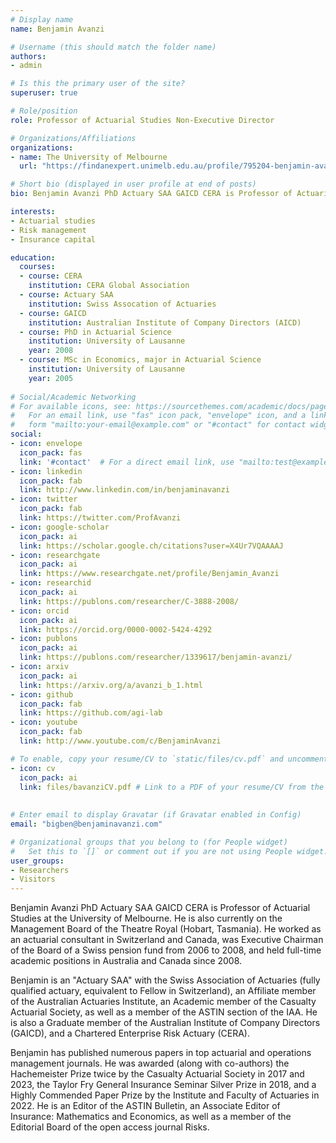 ```yaml
---
# Display name
name: Benjamin Avanzi

# Username (this should match the folder name)
authors:
- admin

# Is this the primary user of the site?
superuser: true

# Role/position
role: Professor of Actuarial Studies Non-Executive Director

# Organizations/Affiliations
organizations:
- name: The University of Melbourne
  url: "https://findanexpert.unimelb.edu.au/profile/795204-benjamin-avanzi"

# Short bio (displayed in user profile at end of posts)
bio: Benjamin Avanzi PhD Actuary SAA GAICD CERA is Professor of Actuarial Studies At the University of Melbourne. He worked as an actuarial consultant in Switzerland and Canada, was Executive Chairman of the Board of a Swiss pension fund from 2006 to 2008, and held full-time academic positions in Australia and Canada since 2008.

interests:
- Actuarial studies
- Risk management
- Insurance capital

education:
  courses:
  - course: CERA
    institution: CERA Global Association
  - course: Actuary SAA
    institution: Swiss Assocation of Actuaries
  - course: GAICD
    institution: Australian Institute of Company Directors (AICD)
  - course: PhD in Actuarial Science
    institution: University of Lausanne
    year: 2008
  - course: MSc in Economics, major in Actuarial Science
    institution: University of Lausanne
    year: 2005
  
# Social/Academic Networking
# For available icons, see: https://sourcethemes.com/academic/docs/page-builder/#icons
#   For an email link, use "fas" icon pack, "envelope" icon, and a link in the
#   form "mailto:your-email@example.com" or "#contact" for contact widget.
social:
- icon: envelope
  icon_pack: fas
  link: '#contact'  # For a direct email link, use "mailto:test@example.org".
- icon: linkedin
  icon_pack: fab
  link: http://www.linkedin.com/in/benjaminavanzi
- icon: twitter
  icon_pack: fab
  link: https://twitter.com/ProfAvanzi
- icon: google-scholar
  icon_pack: ai
  link: https://scholar.google.ch/citations?user=X4Ur7VQAAAAJ
- icon: researchgate
  icon_pack: ai
  link: https://www.researchgate.net/profile/Benjamin_Avanzi 
- icon: researchid
  icon_pack: ai
  link: https://publons.com/researcher/C-3888-2008/
- icon: orcid
  icon_pack: ai
  link: https://orcid.org/0000-0002-5424-4292
- icon: publons
  icon_pack: ai
  link: https://publons.com/researcher/1339617/benjamin-avanzi/
- icon: arxiv
  icon_pack: ai
  link: https://arxiv.org/a/avanzi_b_1.html
- icon: github
  icon_pack: fab
  link: https://github.com/agi-lab
- icon: youtube
  icon_pack: fab
  link: http://www.youtube.com/c/BenjaminAvanzi

# To enable, copy your resume/CV to `static/files/cv.pdf` and uncomment the lines below.
- icon: cv
  icon_pack: ai
  link: files/bavanziCV.pdf # Link to a PDF of your resume/CV from the About widget.
  
  
# Enter email to display Gravatar (if Gravatar enabled in Config)
email: "bigben@benjaminavanzi.com"

# Organizational groups that you belong to (for People widget)
#   Set this to `[]` or comment out if you are not using People widget.
user_groups:
- Researchers
- Visitors
---
```


Benjamin Avanzi PhD Actuary SAA GAICD CERA is Professor of Actuarial Studies at the University of Melbourne.  He is also currently on the Management Board of the Theatre Royal (Hobart, Tasmania). He worked as an actuarial consultant in Switzerland and Canada, was Executive Chairman of the Board of a Swiss pension fund from 2006 to 2008, and held full-time academic positions in Australia and Canada since 2008.

Benjamin is an "Actuary SAA" with the Swiss Association of Actuaries (fully qualified actuary, equivalent to Fellow in Switzerland), an Affiliate member of the Australian Actuaries Institute, an Academic member of the Casualty Actuarial Society, as well as a member of the ASTIN section of the IAA. He is also a Graduate member of the Australian Institute of Company Directors (GAICD), and a Chartered Enterprise Risk Actuary (CERA).

Benjamin has published numerous papers in top actuarial and operations management journals. He was awarded (along with co-authors) the Hachemeister Prize twice by the Casualty Actuarial Society in 2017 and 2023, the Taylor Fry General Insurance Seminar Silver Prize in 2018, and a Highly Commended Paper Prize by the Institute and Faculty of Actuaries in 2022. He is an Editor of the ASTIN Bulletin, an Associate Editor of Insurance: Mathematics and Economics, as well as a member of the Editorial Board of the open access journal Risks.
